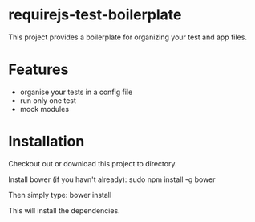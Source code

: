 requirejs-test-boilerplate
====================

This project provides a boilerplate for organizing your test and app files.

Features
====================

* organise your tests in a config file
* run only one test
* mock modules

Installation
====================

Checkout out or download this project to directory.

Install bower (if you havn't already):
    sudo npm install -g bower
  
Then simply type:
    bower install

This will install the dependencies.

